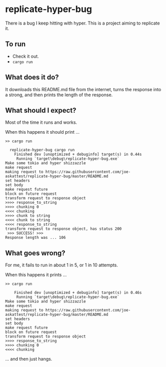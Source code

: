 # replicate-hyper-bug
There is a bug I keep hitting with hyper. This is a project aiming to replicate it.

## To run

 * Check it out.
 * `cargo run`

## What does it do?

It downloads this README.md file from the internet, turns the response into a strong, and then prints the length of the response.

## What should I expect?

Most of the time it runs and works.

When this happens it should print ...

```
>> cargo run

  replicate-hyper-bug cargo run
    Finished dev [unoptimized + debuginfo] target(s) in 0.44s
     Running `target\debug\replicate-hyper-bug.exe`
Make some tokio and hyper shizzazzle
make request
making request to https://raw.githubusercontent.com/joe-askattest/replicate-hyper-bug/master/README.md
set headers
set body
make request future
block on future request
transform request to response object
>>>> response_to_string
>>>> chunking 0
<<<< chunking
>>>> chunk to string
<<<< chunk to string
<<<< response_to_string
transform request to response object, has status 200
 >>> SUCCESS! >>>
Response length was ... 106
```

## What goes wrong?

For me, it fails to run in about 1 in 5, or 1 in 10 attempts.

When this happens it prints ...

```
>> cargo run

    Finished dev [unoptimized + debuginfo] target(s) in 0.46s
     Running `target\debug\replicate-hyper-bug.exe`
Make some tokio and hyper shizzazzle
make request
making request to https://raw.githubusercontent.com/joe-askattest/replicate-hyper-bug/master/README.md
set headers
set body
make request future
block on future request
transform request to response object
>>>> response_to_string
>>>> chunking 0
<<<< chunking
```

 ... and then just hangs.

